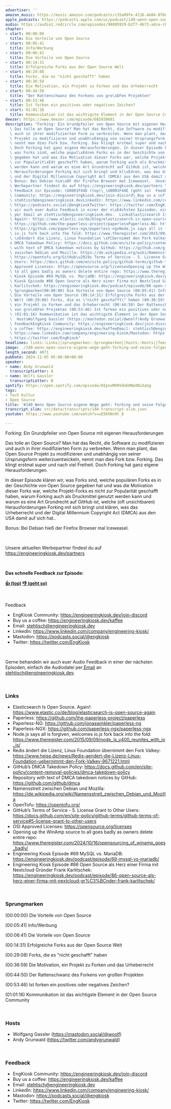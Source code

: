 ```yaml
---
advertiser: ''
amazon_music: https://music.amazon.com/podcasts/c35a09fe-4116-4e04-8f68-77d61b112e46/episodes/b216dd66-6422-4d3d-b8bb-d4d519c37475/engineering-kiosk-148-wenn-open-source-eigene-wege-geht-forking-und-seine-folgen
apple_podcasts: https://podcasts.apple.com/us/podcast/148-wenn-open-source-eigene-wege-geht-forking-und-seine/id1603082924?i=1000675718119&uo=4
audio: https://audio1.redcircle.com/episodes/98085929-b2f7-4b73-adce-cb53f39a7014/stream.mp3
chapter:
- start: 00:00:00
  title: Die Vorteile von Open Source
- start: 00:05:41
  title: Info/Werbung
- start: 00:06:41
  title: Die Vorteile von Open Source
- start: 00:14:31
  title: Erfolgreiche Forks aus der Open Source Welt
- start: 00:29:08
  title: Forks, die es "nicht geschafft" haben
- start: 00:36:59
  title: Die Motivation, ein Projekt zu Forken und das Urheberrecht
- start: 00:44:50
  title: "Der Rattenschwanz des Forkens von gro\xDFen Projekten"
- start: 00:53:46
  title: Ist forken ein positives oder negatives Zeichen?
- start: 01:01:16
  title: Kommunikation ist das wichtigste Element in der Open Source Community
deezer: https://www.deezer.com/episode/685930691
description: "Forking: Ein Grundpfeiler von Open Source mit eigenen Herausforderungen\
  \ Das tolle an Open Source? Man hat das Recht, die Software zu modifizieren und\
  \ auch in ihrer modifizierten Form zu verbreiten. Wenn man plant, das Open Source\
  \ Projekt zu modifizieren und unabh\xE4ngig von seiner Ursprungsform weiterzuentwickeln,\
  \ nennt man dies Fork bzw. Forking. Das klingt erstmal super und nach viel Freiheit.\
  \ Doch Forking hat ganz eigene Herausforderungen. In dieser Episode kl\xE4ren wir,\
  \ was Forks sind, welche popul\xE4ren Forks es in der Geschichte von Open Source\
  \ gegeben hat und was die Motivation dieser Forks war, welche Projekt-Forks es nicht\
  \ zur Popularit\xE4t geschafft haben, warum Forking auch als Druckmittel genutzt\
  \ werden kann und warum es eine Art Grundrecht auf GitHub ist, welche (oft unsichtbaren)\
  \ Herausforderungen Forking mit sich bringt und kl\xE4ren, was das Urheberrecht\
  \ und der Digital Millennium Copyright Act (DMCA) aus den USA damit auf sich hat..\
  \ Bonus: Bei Debian hie\xDF der Firefox Browser mal Iceweasel.  Unsere aktuellen\
  \ Werbepartner findest du auf https://engineeringkiosk.dev/partners \_ Das schnelle\
  \ Feedback zur Episode: \U0001F44D (top)\_\U0001F44E (geht so)  Feedback EngKiosk\
  \ Community: https://engineeringkiosk.dev/join-discord\_Buy us a coffee: https://engineeringkiosk.dev/kaffeeEmail:\
  \ stehtisch@engineeringkiosk.devLinkedIn: https://www.linkedin.com/company/engineering-kiosk/Mastodon:\
  \ https://podcasts.social/@engkioskTwitter: https://twitter.com/EngKiosk Gerne behandeln\
  \ wir auch euer Audio Feedback in einer der n\xE4chsten Episoden, einfach die Audiodatei\
  \ per Email an stehtisch@engineeringkiosk.dev.  LinksElasticsearch Is Open Source.\
  \ Again!: https://www.elastic.co/de/blog/elasticsearch-is-open-source-againPaperless:\
  \ https://github.com/the-paperless-project/paperlessPaperless-NG: https://github.com/jonaswinkler/paperless-ngPaperless-NGX:\
  \ https://github.com/paperless-ngx/paperless-ngxNode.js says all is forgiven, welcomes\
  \ io.js fork back into the fold: https://www.theregister.com/2015/09/09/node_js_v400_reunites_with_io_js/Redis\
  \ \xE4ndert die Lizenz, Linux Foundation \xFCbernimmt den Fork Valkey: https://www.heise.de/news/Redis-aendert-die-Lizenz-Linux-Foundation-uebernimmt-den-Fork-Valkey-9671221.htmlGitHub\u2019\
  s DMCA Takedown Policy: https://docs.github.com/en/site-policy/content-removal-policies/dmca-takedown-policyRepository\
  \ with text of DMCA takedown notices by GitHub: https://github.com/github/dmcaNamensstreit\
  \ zwischen Debian und Mozilla: https://de.wikipedia.org/wiki/Namensstreit_zwischen_Debian_und_MozillaOpenTofu:\
  \ https://opentofu.org/GitHub\u2019s Terms of Service - 5. License Grant to Other\
  \ Users: https://docs.github.com/en/site-policy/github-terms/github-terms-of-service#5-license-grant-to-other-usersOSI\
  \ Approved Licenses: https://opensource.org/licensesOpening up the WinAmp source\
  \ to all goes badly as owners delete entire repo: https://www.theregister.com/2024/10/16/opensourcing_of_winamp_goes_badly/Engineering\
  \ Kiosk Episode #69 MySQL vs. MariaDB: https://engineeringkiosk.dev/podcast/episode/69-mysql-vs-mariadb/Engineering\
  \ Kiosk Episode #86 Open Source als Herz einer Firma mit Nextcloud Gr\xFCnder Frank\
  \ Karlitschek: https://engineeringkiosk.dev/podcast/episode/86-open-source-als-herz-einer-firma-mit-nextcloud-gr%C3%BCnder-frank-karlitschek/\
  \ Sprungmarken(00:00:00) Die Vorteile von Open Source (00:05:41) Info/Werbung (00:06:41)\
  \ Die Vorteile von Open Source (00:14:31) Erfolgreiche Forks aus der Open Source\
  \ Welt (00:29:08) Forks, die es \"nicht geschafft\" haben (00:36:59) Die Motivation,\
  \ ein Projekt zu Forken und das Urheberrecht (00:44:50) Der Rattenschwanz des Forkens\
  \ von gro\xDFen Projekten (00:53:46) Ist forken ein positives oder negatives Zeichen?\
  \ (01:01:16) Kommunikation ist das wichtigste Element in der Open Source Community\
  \  HostsWolfgang Gassler (https://mastodon.social/@woolf)Andy Grunwald (https://twitter.com/andygrunwald)\
  \ FeedbackEngKiosk Community: https://engineeringkiosk.dev/join-discord\_Buy us\
  \ a coffee: https://engineeringkiosk.dev/kaffeeEmail: stehtisch@engineeringkiosk.devLinkedIn:\
  \ https://www.linkedin.com/company/engineering-kiosk/Mastodon: https://podcasts.social/@engkioskTwitter:\
  \ https://twitter.com/EngKiosk"
headlines: links::Links||sprungmarken::Sprungmarken||hosts::Hosts||feedback::Feedback
image: ./148-wenn-open-source-eigene-wege-geht-forking-und-seine-folgen.jpg
length_second: 4071
pubDate: 2024-11-05 05:00:00+00:00
speaker:
- name: Andy Grunwald
  transcriptLetter: A
- name: Wolfi Gassler
  transcriptLetter: B
spotify: https://open.spotify.com/episode/0IpnoMhRVdeE0NeXNiXaGg
tags:
- Tech Kultur
- Open Source
title: '#148 Wenn Open Source eigene Wege geht: Forking und seine Folgen'
transcript_slim: src/data/transcripts/148-transcript-slim.json
youtube: https://www.youtube.com/watch?v=uE5KkNn9t_8

---
```

<p>Forking: Ein Grundpfeiler von Open Source mit eigenen Herausforderungen</p><p>Das tolle an Open Source? Man hat das Recht, die Software zu modifizieren und auch in ihrer modifizierten Form zu verbreiten. Wenn man plant, das Open Source Projekt zu modifizieren und unabhängig von seiner Ursprungsform weiterzuentwickeln, nennt man dies Fork bzw. Forking. Das klingt erstmal super und nach viel Freiheit. Doch Forking hat ganz eigene Herausforderungen.</p><p>In dieser Episode klären wir, was Forks sind, welche populären Forks es in der Geschichte von Open Source gegeben hat und was die Motivation dieser Forks war, welche Projekt-Forks es nicht zur Popularität geschafft haben, warum Forking auch als Druckmittel genutzt werden kann und warum es eine Art Grundrecht auf GitHub ist, welche (oft unsichtbaren) Herausforderungen Forking mit sich bringt und klären, was das Urheberrecht und der Digital Millennium Copyright Act (DMCA) aus den USA damit auf sich hat..</p><p>Bonus: Bei Debian hieß der Firefox Browser mal Iceweasel.</p><p><br></p><p>Unsere aktuellen Werbepartner findest du auf <a href="https://engineeringkiosk.dev/partners">https://engineeringkiosk.dev/partners</a></p><p> </p><p><strong>Das schnelle Feedback zur Episode:</strong></p><p><a href="https://api.openpodcast.dev/feedback/148/upvote" rel="nofollow"><strong>👍 (top)</strong></a><strong> </strong><a href="https://api.openpodcast.dev/feedback/148/downvote" rel="nofollow"><strong>👎 (geht so)</strong></a></p><p><br></p><p>Feedback</p><ul><li>EngKiosk Community: <a href="https://engineeringkiosk.dev/join-discord">https://engineeringkiosk.dev/join-discord</a> </li><li>Buy us a coffee: <a href="https://engineeringkiosk.dev/kaffee">https://engineeringkiosk.dev/kaffee</a></li><li>Email: <a href="mailto:stehtisch@engineeringkiosk.dev" rel="nofollow">stehtisch@engineeringkiosk.dev</a></li><li>LinkedIn: <a href="https://www.linkedin.com/company/engineering-kiosk/" rel="nofollow">https://www.linkedin.com/company/engineering-kiosk/</a></li><li>Mastodon: <a href="https://podcasts.social/@engkiosk" rel="nofollow">https://podcasts.social/@engkiosk</a></li><li>Twitter: <a href="https://twitter.com/EngKiosk" rel="nofollow">https://twitter.com/EngKiosk</a></li></ul><p><br></p><p>Gerne behandeln wir auch euer Audio Feedback in einer der nächsten Episoden, einfach die Audiodatei per<a href="https://engineeringkiosk.dev/kontakt/"> Email</a> an <a href="mailto:stehtisch@engineeringkiosk.dev" rel="nofollow">stehtisch@engineeringkiosk.dev</a>.</p><p><br></p><h3 id="links">Links</h3><ul><li>Elasticsearch Is Open Source. Again!: <a href="https://www.elastic.co/de/blog/elasticsearch-is-open-source-again" rel="nofollow">https://www.elastic.co/de/blog/elasticsearch-is-open-source-again</a></li><li>Paperless: <a href="https://github.com/the-paperless-project/paperless" rel="nofollow">https://github.com/the-paperless-project/paperless</a></li><li>Paperless-NG: <a href="https://github.com/jonaswinkler/paperless-ng" rel="nofollow">https://github.com/jonaswinkler/paperless-ng</a></li><li>Paperless-NGX: <a href="https://github.com/paperless-ngx/paperless-ngx" rel="nofollow">https://github.com/paperless-ngx/paperless-ngx</a></li><li>Node.js says all is forgiven, welcomes io.js fork back into the fold: <a href="https://www.theregister.com/2015/09/09/node_js_v400_reunites_with_io_js/" rel="nofollow">https://www.theregister.com/2015/09/09/node_js_v400_reunites_with_io_js/</a></li><li>Redis ändert die Lizenz, Linux Foundation übernimmt den Fork Valkey: <a href="https://www.heise.de/news/Redis-aendert-die-Lizenz-Linux-Foundation-uebernimmt-den-Fork-Valkey-9671221.html" rel="nofollow">https://www.heise.de/news/Redis-aendert-die-Lizenz-Linux-Foundation-uebernimmt-den-Fork-Valkey-9671221.html</a></li><li>GitHub’s DMCA Takedown Policy: <a href="https://docs.github.com/en/site-policy/content-removal-policies/dmca-takedown-policy" rel="nofollow">https://docs.github.com/en/site-policy/content-removal-policies/dmca-takedown-policy</a></li><li>Repository with text of DMCA takedown notices by GitHub: <a href="https://github.com/github/dmca" rel="nofollow">https://github.com/github/dmca</a></li><li>Namensstreit zwischen Debian und Mozilla: <a href="https://de.wikipedia.org/wiki/Namensstreit_zwischen_Debian_und_Mozilla" rel="nofollow">https://de.wikipedia.org/wiki/Namensstreit_zwischen_Debian_und_Mozilla</a></li><li>OpenTofu: <a href="https://opentofu.org/" rel="nofollow">https://opentofu.org/</a></li><li>GitHub’s Terms of Service - 5. License Grant to Other Users: <a href="https://docs.github.com/en/site-policy/github-terms/github-terms-of-service#5-license-grant-to-other-users" rel="nofollow">https://docs.github.com/en/site-policy/github-terms/github-terms-of-service#5-license-grant-to-other-users</a></li><li>OSI Approved Licenses: <a href="https://opensource.org/licenses" rel="nofollow">https://opensource.org/licenses</a></li><li>Opening up the WinAmp source to all goes badly as owners delete entire repo: <a href="https://www.theregister.com/2024/10/16/opensourcing_of_winamp_goes_badly/" rel="nofollow">https://www.theregister.com/2024/10/16/opensourcing_of_winamp_goes_badly/</a></li><li>Engineering Kiosk Episode #69 MySQL vs. MariaDB: <a href="https://engineeringkiosk.dev/podcast/episode/69-mysql-vs-mariadb/">https://engineeringkiosk.dev/podcast/episode/69-mysql-vs-mariadb/</a></li><li>Engineering Kiosk Episode #86 Open Source als Herz einer Firma mit Nextcloud Gründer Frank Karlitschek: <a href="https://engineeringkiosk.dev/podcast/episode/86-open-source-als-herz-einer-firma-mit-nextcloud-gr%C3%BCnder-frank-karlitschek/">https://engineeringkiosk.dev/podcast/episode/86-open-source-als-herz-einer-firma-mit-nextcloud-gr%C3%BCnder-frank-karlitschek/</a></li></ul><p><br></p><h3 id="sprungmarken">Sprungmarken</h3><p>(00:00:00) Die Vorteile von Open Source</p><p>(00:05:41) Info/Werbung</p><p>(00:06:41) Die Vorteile von Open Source</p><p>(00:14:31) Erfolgreiche Forks aus der Open Source Welt</p><p>(00:29:08) Forks, die es &#34;nicht geschafft&#34; haben</p><p>(00:36:59) Die Motivation, ein Projekt zu Forken und das Urheberrecht</p><p>(00:44:50) Der Rattenschwanz des Forkens von großen Projekten</p><p>(00:53:46) Ist forken ein positives oder negatives Zeichen?</p><p>(01:01:16) Kommunikation ist das wichtigste Element in der Open Source Community</p><p><br></p><h3 id="hosts">Hosts</h3><ul><li>Wolfgang Gassler (<a href="https://mastodon.social/@woolf" rel="nofollow">https://mastodon.social/@woolf</a>)</li><li>Andy Grunwald (<a href="https://twitter.com/andygrunwald" rel="nofollow">https://twitter.com/andygrunwald</a>)</li></ul><p><br></p><h3 id="feedback">Feedback</h3><ul><li>EngKiosk Community: <a href="https://engineeringkiosk.dev/join-discord">https://engineeringkiosk.dev/join-discord</a> </li><li>Buy us a coffee: <a href="https://engineeringkiosk.dev/kaffee">https://engineeringkiosk.dev/kaffee</a></li><li>Email: <a href="mailto:stehtisch@engineeringkiosk.dev" rel="nofollow">stehtisch@engineeringkiosk.dev</a></li><li>LinkedIn: <a href="https://www.linkedin.com/company/engineering-kiosk/" rel="nofollow">https://www.linkedin.com/company/engineering-kiosk/</a></li><li>Mastodon: <a href="https://podcasts.social/@engkiosk" rel="nofollow">https://podcasts.social/@engkiosk</a></li><li>Twitter: <a href="https://twitter.com/EngKiosk" rel="nofollow">https://twitter.com/EngKiosk</a></li></ul>